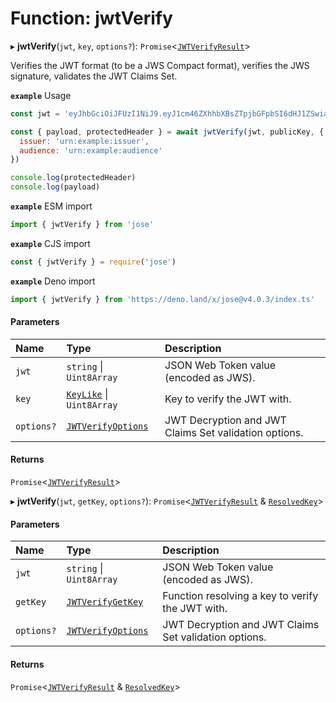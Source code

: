 # Function: jwtVerify

▸ **jwtVerify**(`jwt`, `key`, `options?`): `Promise`<[`JWTVerifyResult`](../interfaces/types.JWTVerifyResult.md)\>

Verifies the JWT format (to be a JWS Compact format), verifies the JWS signature, validates the JWT Claims Set.

**`example`** Usage
```js
const jwt = 'eyJhbGciOiJFUzI1NiJ9.eyJ1cm46ZXhhbXBsZTpjbGFpbSI6dHJ1ZSwiaWF0IjoxNjA0MzE1MDc0LCJpc3MiOiJ1cm46ZXhhbXBsZTppc3N1ZXIiLCJhdWQiOiJ1cm46ZXhhbXBsZTphdWRpZW5jZSJ9.hx1nOfAT5LlXuzu8O-bhjXBGpklWDt2EsHw7-MDn49NrnwvVsstNhEnkW2ddauB7eSikFtUNeumLpFI9CWDBsg'

const { payload, protectedHeader } = await jwtVerify(jwt, publicKey, {
  issuer: 'urn:example:issuer',
  audience: 'urn:example:audience'
})

console.log(protectedHeader)
console.log(payload)
```

**`example`** ESM import
```js
import { jwtVerify } from 'jose'
```

**`example`** CJS import
```js
const { jwtVerify } = require('jose')
```

**`example`** Deno import
```js
import { jwtVerify } from 'https://deno.land/x/jose@v4.0.3/index.ts'
```

#### Parameters

| Name | Type | Description |
| :------ | :------ | :------ |
| `jwt` | `string` \| `Uint8Array` | JSON Web Token value (encoded as JWS). |
| `key` | [`KeyLike`](../types/types.KeyLike.md) \| `Uint8Array` | Key to verify the JWT with. |
| `options?` | [`JWTVerifyOptions`](../interfaces/jwt_verify.JWTVerifyOptions.md) | JWT Decryption and JWT Claims Set validation options. |

#### Returns

`Promise`<[`JWTVerifyResult`](../interfaces/types.JWTVerifyResult.md)\>

▸ **jwtVerify**(`jwt`, `getKey`, `options?`): `Promise`<[`JWTVerifyResult`](../interfaces/types.JWTVerifyResult.md) & [`ResolvedKey`](../interfaces/types.ResolvedKey.md)\>

#### Parameters

| Name | Type | Description |
| :------ | :------ | :------ |
| `jwt` | `string` \| `Uint8Array` | JSON Web Token value (encoded as JWS). |
| `getKey` | [`JWTVerifyGetKey`](../interfaces/jwt_verify.JWTVerifyGetKey.md) | Function resolving a key to verify the JWT with. |
| `options?` | [`JWTVerifyOptions`](../interfaces/jwt_verify.JWTVerifyOptions.md) | JWT Decryption and JWT Claims Set validation options. |

#### Returns

`Promise`<[`JWTVerifyResult`](../interfaces/types.JWTVerifyResult.md) & [`ResolvedKey`](../interfaces/types.ResolvedKey.md)\>
